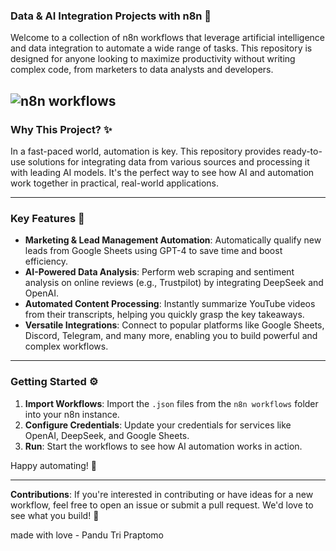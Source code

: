 ### **Data & AI Integration Projects with n8n** 🤖

Welcome to a collection of n8n workflows that leverage artificial intelligence and data integration to automate a wide range of tasks. This repository is designed for anyone looking to maximize productivity without writing complex code, from marketers to data analysts and developers.

![n8n workflows](https://github.com/mobinmithun/claude-project-to-n8n-workflow/blob/main/Media/n8n%20workflows.gif)
-----

### **Why This Project?** ✨

In a fast-paced world, automation is key. This repository provides ready-to-use solutions for integrating data from various sources and processing it with leading AI models. It's the perfect way to see how AI and automation work together in practical, real-world applications.

-----

### **Key Features** 🚀

  * **Marketing & Lead Management Automation**: Automatically qualify new leads from Google Sheets using GPT-4 to save time and boost efficiency.
  * **AI-Powered Data Analysis**: Perform web scraping and sentiment analysis on online reviews (e.g., Trustpilot) by integrating DeepSeek and OpenAI.
  * **Automated Content Processing**: Instantly summarize YouTube videos from their transcripts, helping you quickly grasp the key takeaways.
  * **Versatile Integrations**: Connect to popular platforms like Google Sheets, Discord, Telegram, and many more, enabling you to build powerful and complex workflows.

-----

### **Getting Started** ⚙️

1.  **Import Workflows**: Import the `.json` files from the `n8n workflows` folder into your n8n instance.
2.  **Configure Credentials**: Update your credentials for services like OpenAI, DeepSeek, and Google Sheets.
3.  **Run**: Start the workflows to see how AI automation works in action.

Happy automating\! 🎉

-----

**Contributions**: If you're interested in contributing or have ideas for a new workflow, feel free to open an issue or submit a pull request. We'd love to see what you build\! 🤝

made with love - Pandu Tri Praptomo
